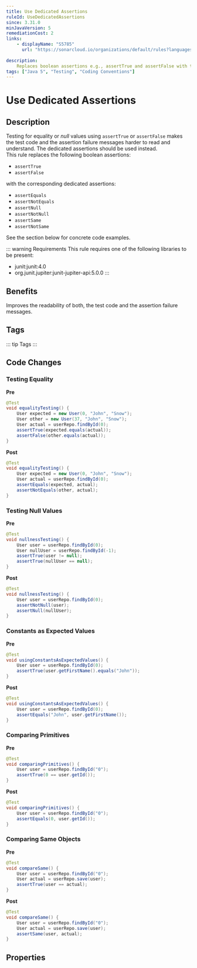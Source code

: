 ```yaml
---
title: Use Dedicated Assertions
ruleId: UseDedicatedAssertions
since: 3.31.0
minJavaVersion: 5
remediationCost: 2
links:
    - displayName: "S5785"
      url: "https://sonarcloud.io/organizations/default/rules?languages=java&open=java%3AS5785&q=S5785"
    
description:
    Replaces boolean assertions e.g., assertTrue and assertFalse with the corresponding dedicated assertions when testing for equality or null values. 
tags: ["Java 5", "Testing", "Coding Conventions"]
---
```


# Use Dedicated Assertions

## Description

Testing for equality or *null* values using `assertTrue` or `assertFalse` makes the test code and the assertion failure messages harder to read and understand. 
The dedicated assertions should be used instead.  
This rule replaces the following boolean assertions:
* `assertTrue` 
* `assertFalse` 

with the corresponding dedicated assertions: 
* `assertEquals`
* `assertNotEquals`
* `assertNull`
* `assertNotNull`
* `assertSame`
* `assertNotSame` 

See the section below for concrete code examples.

::: warning Requirements
This rule requires one of the following libraries to be present:
* junit:junit:4.0
* org.junit.jupiter:junit-jupiter-api:5.0.0
:::

## Benefits

Improves the readability of both, the test code and the assertion failure messages. 

## Tags

::: tip Tags
<TagLinks />
:::

## Code Changes

### Testing Equality

__Pre__
```java
@Test
void equalityTesting() {
    User expected = new User(0, "John", "Snow");
    User other = new User(37, "John", "Snow");
    User actual = userRepo.findById(0);
    assertTrue(expected.equals(actual));
    assertFalse(other.equals(actual));
}
```

__Post__
```java
@Test
void equalityTesting() {
    User expected = new User(0, "John", "Snow");
    User actual = userRepo.findById(0);
    assertEquals(expected, actual);
    assertNotEquals(other, actual);
}
```

### Testing Null Values

__Pre__
```java
@Test
void nullnessTesting() {
    User user = userRepo.findById(0);
    User nullUser = userRepo.findById(-1);
    assertTrue(user != null);
    assertTrue(nullUser == null);
}
```

__Post__
```java
@Test
void nullnessTesting() {
    User user = userRepo.findById(0);
    assertNotNull(user);
    assertNull(nullUser);
}
```

### Constants as Expected Values

__Pre__
```java
@Test
void usingConstantsAsExpectedValues() {
    User user = userRepo.findById(0);
    assertTrue(user.getFirstName().equals("John"));
}
```

__Post__
```java
@Test
void usingConstantsAsExpectedValues() {
    User user = userRepo.findById(0);
    assertEquals("John", user.getFirstName());
}
```

### Comparing Primitives

__Pre__
```java
@Test
void comparingPrimitives() {
    User user = userRepo.findById("0");
    assertTrue(0 == user.getId());
}
```

__Post__
```java
@Test
void comparingPrimitives() {
    User user = userRepo.findById("0");
    assertEquals(0, user.getId());
}
```

### Comparing Same Objects

__Pre__
```java
@Test
void compareSame() {
    User user = userRepo.findById("0");
    User actual = userRepo.save(user);
    assertTrue(user == actual);
}
```

__Post__
```java
@Test
void compareSame() {
    User user = userRepo.findById("0");
    User actual = userRepo.save(user);
    assertSame(user, actual);
}
```

<VersionNotice />

## Properties

<RuleProperties />